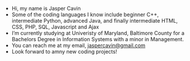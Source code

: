-  Hi, my name is Jasper Cavin 
-  Some of the coding languages I know include beginner C++, intermediate Python, advanced Java, and finally intermediate HTML, CSS, PHP, SQL, Javascript and Ajax
-  I’m currently studying at Univeristy of Maryland, Baltimore County for a Bachelors Degree in Information Systems with a minor in Management. 
-  You can reach me at my email, jaspercavin@gmail.com
-  Look forward to amny new coding projects!
